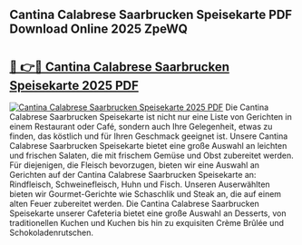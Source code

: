 ## Cantina Calabrese Saarbrucken Speisekarte PDF Download Online 2025 ZpeWQ

# <h2><a href="http://gc5e06j.nevu.top/?p=Cantina+Calabrese+Saarbrucken+Speisekarte">🔗 👉🔴 Cantina Calabrese Saarbrucken Speisekarte 2025 PDF</a></h2>

[![Cantina Calabrese Saarbrucken Speisekarte 2025 PDF](https://i.imgur.com/dBaPXMq.png)](http://gc5e06j.nevu.top/?p=Cantina+Calabrese+Saarbrucken+Speisekarte)
Die Cantina Calabrese Saarbrucken Speisekarte ist nicht nur eine Liste von Gerichten in einem Restaurant oder Café, sondern auch Ihre Gelegenheit, etwas zu finden, das köstlich und für Ihren Geschmack geeignet ist. Unsere Cantina Calabrese Saarbrucken Speisekarte bietet eine große Auswahl an leichten und frischen Salaten, die mit frischem Gemüse und Obst zubereitet werden. Für diejenigen, die Fleisch bevorzugen, bieten wir eine Auswahl an Gerichten auf der Cantina Calabrese Saarbrucken Speisekarte an: Rindfleisch, Schweinefleisch, Huhn und Fisch. Unseren Auserwählten bieten wir Gourmet-Gerichte wie Schaschlik und Steak an, die auf einem alten Feuer zubereitet werden. Die Cantina Calabrese Saarbrucken Speisekarte unserer Cafeteria bietet eine große Auswahl an Desserts, von traditionellen Kuchen und Kuchen bis hin zu exquisiten Crème Brûlée und Schokoladenrutschen.
